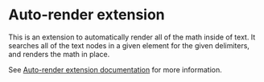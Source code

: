 # Auto-render extension

This is an extension to automatically render all of the math inside of text. It
searches all of the text nodes in a given element for the given delimiters, and
renders the math in place.

See [Auto-render extension documentation](https://khan.github.io/KaTeX/docs/autorender.html)
for more information.
